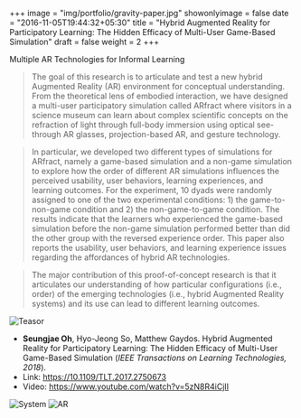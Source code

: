 +++
image = "img/portfolio/gravity-paper.jpg"
showonlyimage = false
date = "2016-11-05T19:44:32+05:30"
title = "Hybrid Augmented Reality for Participatory Learning: The Hidden Efficacy of Multi-User Game-Based Simulation"
draft = false
weight = 2
+++

Multiple AR Technologies for Informal Learning
<!--more-->

> The goal of this research is to articulate and test a new hybrid Augmented Reality (AR) environment for conceptual understanding. From the theoretical lens of embodied interaction, we have designed a multi-user participatory simulation called ARfract where visitors in a science museum can learn about complex scientific concepts on the refraction of light through full-body immersion using optical see-through AR glasses, projection-based AR, and gesture technology. 

>In particular, we developed two different types of simulations for ARfract, namely a game-based simulation and a non-game simulation to explore how the order of different AR simulations influences the perceived usability, user behaviors, learning experiences, and learning outcomes. For the experiment, 10 dyads were randomly assigned to one of the two experimental conditions: 1) the game-to-non-game condition and 2) the non-game-to-game condition. The results indicate that the learners who experienced the game-based simulation before the non-game simulation performed better than did the other group with the reversed experience order. This paper also reports the usability, user behaviors, and learning experience issues regarding the affordances of hybrid AR technologies. 

>The major contribution of this proof-of-concept research is that it articulates our understanding of how particular configurations (i.e., order) of the emerging technologies (i.e., hybrid Augmented Reality systems) and its use can lead to different learning outcomes.

![Teasor][1]

* **Seungjae Oh**, Hyo-Jeong So, Matthew Gaydos. Hybrid Augmented Reality for Participatory Learning: The Hidden Efficacy of Multi-User Game-Based Simulation (*IEEE Transactions on Learning Technologies, 2018*).
* Link: https://10.1109/TLT.2017.2750673
* Video: https://www.youtube.com/watch?v=5zN8R4iCjII

![System][2]
![AR][3]


[1]: /img/research/arlearn-user.png
[2]: /img/research/vibeye-system.png
[3]: /img/research/vibeye-app1.png
